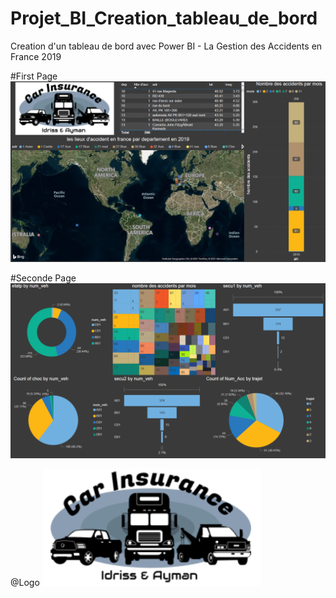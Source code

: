 # Projet_BI_Creation_tableau_de_bord
Creation d'un tableau de bord avec Power BI - La Gestion des Accidents en France 2019

#First Page
![](1.PNG)

#Seconde Page
![](2.PNG)

@Logo
![](Logo.PNG)
